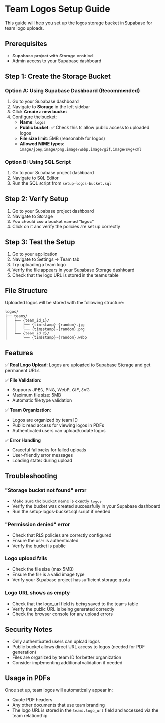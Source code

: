 # Team Logos Setup Guide

This guide will help you set up the logos storage bucket in Supabase for team logo uploads.

## Prerequisites

- Supabase project with Storage enabled
- Admin access to your Supabase dashboard

## Step 1: Create the Storage Bucket

### Option A: Using Supabase Dashboard (Recommended)

1. Go to your Supabase dashboard
2. Navigate to **Storage** in the left sidebar
3. Click **Create a new bucket**
4. Configure the bucket:
   - **Name**: `logos`
   - **Public bucket**: ✅ Check this to allow public access to uploaded logos
   - **File size limit**: 5MB (reasonable for logos)
   - **Allowed MIME types**: `image/jpeg,image/png,image/webp,image/gif,image/svg+xml`

### Option B: Using SQL Script

1. Go to your Supabase project dashboard
2. Navigate to SQL Editor
3. Run the SQL script from `setup-logos-bucket.sql`

## Step 2: Verify Setup

1. Go to your Supabase project dashboard
2. Navigate to Storage
3. You should see a bucket named "logos"
4. Click on it and verify the policies are set up correctly

## Step 3: Test the Setup

1. Go to your application
2. Navigate to Settings → Team tab
3. Try uploading a team logo
4. Verify the file appears in your Supabase Storage dashboard
5. Check that the logo URL is stored in the teams table

## File Structure

Uploaded logos will be stored with the following structure:
```
logos/
├── teams/
│   ├── {team_id_1}/
│   │   ├── {timestamp}-{random}.jpg
│   │   └── {timestamp}-{random}.png
│   └── {team_id_2}/
│       └── {timestamp}-{random}.webp
```

## Features

✅ **Real Logo Upload**: Logos are uploaded to Supabase Storage and get permanent URLs

✅ **File Validation**: 
- Supports JPEG, PNG, WebP, GIF, SVG
- Maximum file size: 5MB
- Automatic file type validation

✅ **Team Organization**: 
- Logos are organized by team ID
- Public read access for viewing logos in PDFs
- Authenticated users can upload/update logos

✅ **Error Handling**: 
- Graceful fallbacks for failed uploads
- User-friendly error messages
- Loading states during upload

## Troubleshooting

### "Storage bucket not found" error
- Make sure the bucket name is exactly `logos`
- Verify the bucket was created successfully in your Supabase dashboard
- Run the setup-logos-bucket.sql script if needed

### "Permission denied" error
- Check that RLS policies are correctly configured
- Ensure the user is authenticated
- Verify the bucket is public

### Logo upload fails
- Check the file size (max 5MB)
- Ensure the file is a valid image type
- Verify your Supabase project has sufficient storage quota

### Logo URL shows as empty
- Check that the logo_url field is being saved to the teams table
- Verify the public URL is being generated correctly
- Check the browser console for any upload errors

## Security Notes

- Only authenticated users can upload logos
- Public bucket allows direct URL access to logos (needed for PDF generation)
- Files are organized by team ID for better organization
- Consider implementing additional validation if needed

## Usage in PDFs

Once set up, team logos will automatically appear in:
- Quote PDF headers
- Any other documents that use team branding
- The logo URL is stored in the `teams.logo_url` field and accessed via the team relationship 